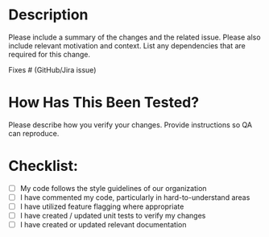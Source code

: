 # Description

Please include a summary of the changes and the related issue. Please also include relevant motivation and context. List any dependencies that are required for this change.

Fixes # (GitHub/Jira issue)

# How Has This Been Tested?

Please describe how you verify your changes. Provide instructions so QA can reproduce.

# Checklist:

- [ ] My code follows the style guidelines of our organization
- [ ] I have commented my code, particularly in hard-to-understand areas
- [ ] I have utilized feature flagging where appropriate
- [ ] I have created / updated unit tests to verify my changes
- [ ] I have created or updated relevant documentation
